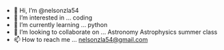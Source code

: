- 👋 Hi, I’m @nelsonzla54
- 👀 I’m interested in ... coding
- 🌱 I’m currently learning ... python
- 💞️ I’m looking to collaborate on ... Astronomy Astrophysics summer class
- 📫 How to reach me ... nelsonzla54@gmail.com

<!---
nelsonzla54/nelsonzla54 is a ✨ special ✨ repository because its `README.md` (this file) appears on your GitHub profile.
You can click the Preview link to take a look at your changes.
--->
